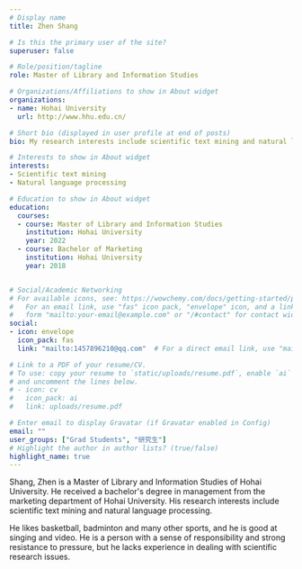 ```yaml
---
# Display name
title: Zhen Shang

# Is this the primary user of the site?
superuser: false

# Role/position/tagline
role: Master of Library and Information Studies

# Organizations/Affiliations to show in About widget
organizations:
- name: Hohai University
  url: http://www.hhu.edu.cn/

# Short bio (displayed in user profile at end of posts)
bio: My research interests include scientific text mining and natural language processing.

# Interests to show in About widget
interests:
- Scientific text mining
- Natural language processing

# Education to show in About widget
education:
  courses:
  - course: Master of Library and Information Studies
    institution: Hohai University
    year: 2022
  - course: Bachelor of Marketing
    institution: Hohai University
    year: 2018


# Social/Academic Networking
# For available icons, see: https://wowchemy.com/docs/getting-started/page-builder/#icons
#   For an email link, use "fas" icon pack, "envelope" icon, and a link in the
#   form "mailto:your-email@example.com" or "/#contact" for contact widget.
social:
- icon: envelope
  icon_pack: fas
  link: "mailto:1457896210@qq.com"  # For a direct email link, use "mailto:1457896210@qq.com".

# Link to a PDF of your resume/CV.
# To use: copy your resume to `static/uploads/resume.pdf`, enable `ai` icons in `params.toml`, 
# and uncomment the lines below.
# - icon: cv
#   icon_pack: ai
#   link: uploads/resume.pdf

# Enter email to display Gravatar (if Gravatar enabled in Config)
email: ""
user_groups: ["Grad Students", "研究生"]
# Highlight the author in author lists? (true/false)
highlight_name: true
---
```


Shang, Zhen is a Master of Library and Information Studies of Hohai University. He received a bachelor's degree in management from the marketing department of Hohai University. His research interests include scientific text mining and natural language processing.

He likes basketball, badminton and many other sports, and he is good at singing and video. He is a person with a sense of responsibility and strong resistance to pressure, but he lacks experience in dealing with scientific research issues.
